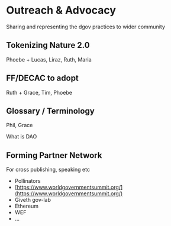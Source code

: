 # Outreach & Advocacy

Sharing and representing the dgov practices to wider community

## Tokenizing Nature 2.0

Phoebe + Lucas, Liraz, Ruth, Maria

## FF/DECAC to adopt

Ruth + Grace, Tim, Phoebe

## Glossary / Terminology

Phil, Grace

What is DAO

## Forming Partner Network

For cross publishing, speaking etc

* Pollinators
* [https://www.worldgovernmentsummit.org/](https://www.worldgovernmentsummit.org/)
* Giveth gov-lab
* Ethereum
* WEF
* ...

